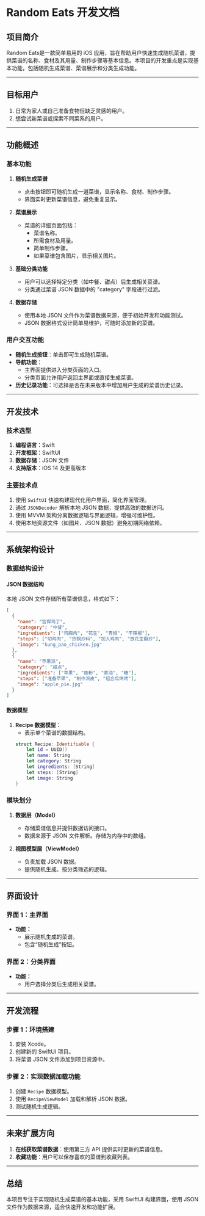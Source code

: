 
# Random Eats 开发文档

## **项目简介**
Random Eats是一款简单易用的 iOS 应用，旨在帮助用户快速生成随机菜谱，提供菜谱的名称、食材及其用量、制作步骤等基本信息。本项目的开发重点是实现基本功能，包括随机生成菜谱、菜谱展示和分类生成功能。

---

## **目标用户**
1. 日常为家人或自己准备食物但缺乏灵感的用户。
2. 想尝试新菜谱或探索不同菜系的用户。

---

## **功能概述**

### **基本功能**
1. **随机生成菜谱**
   - 点击按钮即可随机生成一道菜谱，显示名称、食材、制作步骤。
   - 界面实时更新菜谱信息，避免重复显示。

2. **菜谱展示**
   - 菜谱的详细页面包括：
     - 菜谱名称。
     - 所需食材及用量。
     - 简单制作步骤。
     - 如果菜谱包含图片，显示相关图片。

3. **基础分类功能**
   - 用户可以选择特定分类（如中餐、甜点）后生成相关菜谱。
   - 分类通过菜谱 JSON 数据中的 "category" 字段进行过滤。

4. **数据存储**
   - 使用本地 JSON 文件作为菜谱数据来源，便于初始开发和功能测试。
   - JSON 数据格式设计简单易维护，可随时添加新的菜谱。

### **用户交互功能**
- **随机生成按钮**：单击即可生成随机菜谱。
- **导航功能**：
  - 主界面提供进入分类页面的入口。
  - 分类页面允许用户返回主界面或直接生成菜谱。
- **历史记录功能**：可选择是否在未来版本中增加用户生成的菜谱历史记录。

---

## **开发技术**

### **技术选型**
1. **编程语言**：Swift
2. **开发框架**：SwiftUI
3. **数据存储**：JSON 文件
4. **支持版本**：iOS 14 及更高版本

### **主要技术点**
1. 使用 `SwiftUI` 快速构建现代化用户界面，简化界面管理。
2. 通过 `JSONDecoder` 解析本地 JSON 数据，提供高效的数据访问。
3. 使用 MVVM 架构分离数据逻辑与界面逻辑，增强可维护性。
4. 使用本地资源文件（如图片、JSON 数据）避免初期网络依赖。

---

## **系统架构设计**

### **数据结构设计**
#### JSON 数据结构
本地 JSON 文件存储所有菜谱信息，格式如下：
```json
[
  {
    "name": "宫保鸡丁",
    "category": "中餐",
    "ingredients": ["鸡胸肉", "花生", "青椒", "干辣椒"],
    "steps": ["切鸡肉", "热锅炒料", "加入鸡肉", "放花生翻炒"],
    "image": "kung_pao_chicken.jpg"
  },
  {
    "name": "苹果派",
    "category": "甜点",
    "ingredients": ["苹果", "面粉", "黄油", "糖"],
    "steps": ["准备苹果", "制作派皮", "组合后烘烤"],
    "image": "apple_pie.jpg"
  }
]
```

#### 数据模型
1. **Recipe 数据模型**：
   - 表示单个菜谱的数据结构。
   ```swift
   struct Recipe: Identifiable {
       let id = UUID()
       let name: String
       let category: String
       let ingredients: [String]
       let steps: [String]
       let image: String
   }
   ```

### **模块划分**
1. **数据层（Model）**
   - 存储菜谱信息并提供数据访问接口。
   - 数据来源于 JSON 文件解析。存储为内存中的数组。

2. **视图模型层（ViewModel）**
   - 负责加载 JSON 数据。
   - 提供随机生成、按分类筛选的逻辑。

---

## **界面设计**

### **界面 1：主界面**
- **功能：**
  - 展示随机生成的菜谱。
  - 包含“随机生成”按钮。

### **界面 2：分类界面**
- **功能：**
  - 用户选择分类后生成相关菜谱。

---

## **开发流程**

### **步骤 1：环境搭建**
1. 安装 Xcode。
2. 创建新的 SwiftUI 项目。
3. 将菜谱 JSON 文件添加到项目资源中。

### **步骤 2：实现数据加载功能**
1. 创建 `Recipe` 数据模型。
2. 使用 `RecipeViewModel` 加载和解析 JSON 数据。
3. 测试随机生成逻辑。

---

## **未来扩展方向**
1. **在线获取菜谱数据**：使用第三方 API 提供实时更新的菜谱信息。
2. **收藏功能**：用户可以保存喜欢的菜谱到收藏列表。

---

## **总结**
本项目专注于实现随机生成菜谱的基本功能，采用 SwiftUI 构建界面，使用 JSON 文件作为数据来源，适合快速开发和功能扩展。
